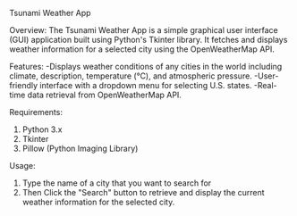 Tsunami Weather App

Overview:
The Tsunami Weather App is a simple graphical user interface (GUI) application built using Python's Tkinter library. It fetches and displays weather information for a selected city using the OpenWeatherMap API.

Features:
-Displays weather conditions of any cities in the world including climate, description, temperature (°C), and atmospheric pressure.
-User-friendly interface with a dropdown menu for selecting U.S. states.
-Real-time data retrieval from OpenWeatherMap API.

Requirements:
1. Python 3.x
2. Tkinter
3. Pillow (Python Imaging Library)

Usage:
1. Type the name of a city that you want to search for
2. Then Click the "Search" button to retrieve and display the current weather information for the selected city.

